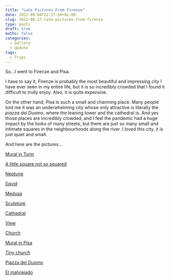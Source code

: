 ```yaml
---
title: "Late Pictures From Firenze"
date: 2022-09-04T22:27:50+01:00
slug: 2022-08-27-late-pictures-from-firenze
type: posts
draft: true
maths: false
categories:
  - Gallery
  - Update
tags:
  - Trips
---
```


So...I went to Firenze and Pisa.

I have to say it, Firenze is probably the most beautiful and impressing city I have ever seen in my entire life, but it is so incredibly crowded that I found it difficult to trully enjoy. Also, it is quite expensive.

On the other hand, Pisa is such a small and charming place. Many people told me it was an underwhelming city whose only attractive is literally the _piazza del Duomo_, where the leaning tower and the cathedral is. And yes those places are incredibly crowded, and I feel the pandemic had a huge impact by the looks of many streets, but there are just so many small and intimate squares in the neighbourhoods along the river. I loved this city, it is just quiet and small.

And here are the pictures...

[Mural in Turin](/images/2022-07-Firenze/01.jpg "Mural I saw on my daily commute to the office.")

[A little square not so squared](/images/2022-07-Firenze/02.jpg "This is a small roundabout which is actually a park and it was also part of my daily commute.")

[Neptune](/images/2022-07-Firenze/03.jpg "The Fountain of Neptune")

[David](/images/2022-07-Firenze/04.jpg "EL DAVID")

[Medusa](/images/2022-07-Firenze/05.jpg "Medusa")

[Sculpture](/images/2022-07-Firenze/07.jpg "A sculpture")

[Cathedral](/images/2022-07-Firenze/08.jpg "The most iconic postal of Florence, so they say")

[View](/images/2022-07-Firenze/09.jpg "The view from this Church")

[Church](/images/2022-07-Firenze/10.jpg "Church")

[Mural in Pisa](/images/2022-07-Firenze/11.jpg "Mural in Pisa")

[Tiny church](/images/2022-07-Firenze/12.jpg "Tiny chapel") 

[Piazza del Duomo](/images/2022-07-Firenze/13.jpg "Piazza del Duomo")

[El malviajado](/images/2022-07-Firenze/14.jpg "El malviajado")
